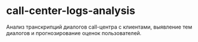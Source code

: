 # call-center-logs-analysis
Анализ транскрипций диалогов call-центра с клиентами, выявление тем диалогов и прогнозирование оценок пользователей.

